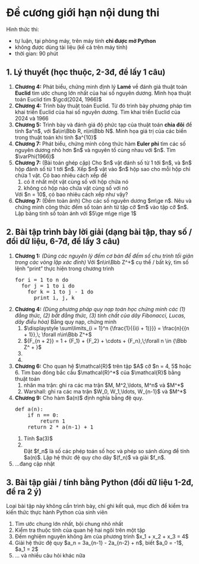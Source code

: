 # Đề cương giới hạn nội dung thi
Hình thức thi:
<ul>
  <li>tự luận, tại phòng máy, trên máy tính <b>chỉ được mở Python</b></li>
  <li>không được dùng tài liệu (kể cả trên máy tính)</li>
  <li>thời gian: 90 phút</li>
</ul>

## 1. Lý thuyết (học thuộc, 2-3đ, đề lấy 1 câu)
<ol>
  <li><b>Chương 4:</b> Phát biểu, chứng minh định lý <b>Lamé</b> về đánh giá thuật toán <b>Euclid</b> tìm ước chung lớn nhất của hai số nguyên dương. Minh họa thuật toán Euclid tìm $\gcd(2024, 1966)$</li>
  <li><b>Chương 4:</b> Trình bày thuật toán Euclid. Từ đó trình bày phương pháp tìm khai triển Euclid của hai số nguyên dương. Tìm khai triển Euclid của 2024 và 1966</li>
  <li><b>Chương 5:</b> Trình bày và đánh giá độ phức tạp của thuật toán <b>chia đôi</b> để tính $a^n$, với $a\in\Bbb R, n\in\Bbb N$. Minh họa giá trị của các biến trong thuật toán khi tính $a^{10}$</li>
  <li><b>Chương 7:</b> Phát biểu, chứng minh công thức hàm <b>Euler phi</b> tìm các số nguyên dương nhỏ hơn $n$ và nguyên tố cùng nhau với $n$. Tìm $\varPhi(1966)$</li>
  <li><b>Chương 7:</b> (Bài toán ghép cặp) Cho $n$ vật đánh số từ 1 tới $n$, và $n$ hộp đánh số từ 1 tới $n$. Xếp $n$ vật vào $n$ hộp sao cho mỗi hộp chỉ chứa 1 vật. Có bao nhiêu cách xếp để
    <ol>
      <li>có ít nhất một vật cùng số với hộp chứa nó</li>
      <li>không có hộp nào chứa vật cùng số với nó</li>
    </ol>
    Với $n = 10$, có bao nhiêu cách xếp như vậy?
  </li>
  <li><b>Chương 7:</b> (Đếm toàn ánh) Cho các số nguyên dương $m\ge n$. Nêu và chứng minh công thức đếm số toàn ánh từ tập cỡ $m$ vào tập cỡ $n$. Lập bảng tính số toàn ánh với $5\ge m\ge n\ge 1$</li>
  
</ol>

## 2. Bài tập trình bày lời giải (dạng bài tập, thay số / đổi dữ liệu, 6-7đ, đề lấy 3 câu)
<ol>
  <li><b>Chương 1:</b> <i>(Dùng các nguyên lý đếm cơ bản để đếm số chu trình tối giản trong các vòng lặp xác đinh)</i> Với $n\in\Bbb Z^+$ cụ thể / bất kỳ, tìm số  lệnh <q>print</q> thực hiện trong chương trình
<pre>
for i = 1 to n do
  for j = 1 to i do
    for k = 1 to j - 1 do
      print i, j, k
</pre>
  </li>
  <li><b>Chương 4:</b> <i>(Dùng phương pháp quy nạp toán học chứng minh các (1) đẳng thức, (2) bất đẳng thức, (3) tính chất của dãy Fibonacci, Lucas, dãy điều hòa)</i> Bằng quy nạp, chứng minh
    <ol>
      <li>$\displaystyle \sum\limits_{i = 1}^n {\frac{1}{{i(i + 1)}}}  = \frac{n}{{n + 1}},\; \forall n\in\Bbb Z^+$</li>
      <li>${F_{n + 2}} = 1 + {F_1} + {F_2} +  \cdots  + {F_n},\;\forall n \in {\Bbb Z^ + }$</li>
      <li></li>
      <li></li>
    </ol>
  </li>
  <li><b>Chương 6:</b> Cho quan hệ $\mathcal{R}$ trên tập $A$ cỡ $n = 4, 5$ hoặc 6. Tìm bao đóng bắc cầu $\mathcal{R}^*$ của $\mathcal{R}$ bằng thuật toán
    <ol>
      <li>nhân ma trận: ghi ra các ma trận $M, M^2,\ldots, M^n$ và $M^*$</li>
      <li>Warshall: ghi ra các ma trận $W_0, W_1,\ldots, W_{n-1}$ và $M^*$</li>
    </ol>
  </li>
  <li><b>Chương 9:</b> Cho hàm $a(n)$ định nghĩa bằng đệ quy.
<pre>
def a(n):
    if n == 0:
        return 1
    return 2 * a(n-1) + 1
</pre>
    <ol>
      <li>Tính $a(3)$</li>
       <li></li> Đặt $f_n$ là số các phép toán số học và phép so sánh dùng để tính $a(n)$. Lập hệ thức đệ quy cho dãy $(f_n)$ và giải $f_n$.
    </ol>
  </li>
  <li>...đang cập nhật</li>
</ol>

## 3. Bài tập giải / tính bằng Python (đổi dữ liệu 1-2đ, đề ra 2 ý)
Loại bài tập này không cần trình bày, chỉ ghi kết quả, mục đích để kiểm tra kiến thức thực hành Python của sinh viên
<ol>
  <li>Tìm ước chung lớn nhất, bội chung nhỏ nhất</li>
  <li>Kiểm tra thuộc tính của quan hệ hai ngôi trên một tập</li>
  <li>Đếm nghiệm nguyên không âm của phương trình $x_1 + x_2 + x_3 = 4$</li>
  <li>Giải hệ thức đệ quy $a_n = 3a_{n-1} - 2a_{n-2} + n$, biết $a_0 = -1$, $a_1 = 2$</li>
  <li>... và nhiều câu hỏi khác nữa</li>
</ol>
